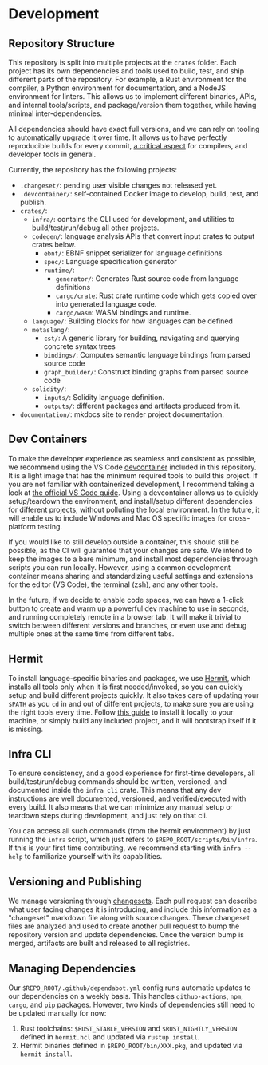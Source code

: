# Development

## Repository Structure

This repository is split into multiple projects at the `crates` folder. Each project has its own dependencies and tools used to build, test, and ship different parts of the repository. For example, a Rust environment for the compiler, a Python environment for documentation, and a NodeJS environment for linters. This allows us to implement different binaries, APIs, and internal tools/scripts, and package/version them together, while having minimal inter-dependencies.

All dependencies should have exact full versions, and we can rely on tooling to automatically upgrade it over time. It allows us to have perfectly reproducible builds for every commit, [a critical aspect](https://github.com/dotnet/designs/blob/40794be63ecd8b35e9596412050a84dedd575b99/accepted/2020/reproducible-builds.md) for compilers, and developer tools in general.

Currently, the repository has the following projects:

- `.changeset/`: pending user visible changes not released yet.
- `.devcontainer/`: self-contained Docker image to develop, build, test, and publish.
- `crates/`:
    - `infra/`: contains the CLI used for development, and utilities to build/test/run/debug all other projects.
    - `codegen/`: language analysis APIs that convert input crates to output crates below.
        - `ebnf/`: EBNF snippet serializer for language definitions
        - `spec/`: Language specification generator
        - `runtime/`:
            - `generator/`: Generates Rust source code from language definitions
            - `cargo/crate`: Rust crate runtime code which gets copied over into generated language code.
            - `cargo/wasm`: WASM bindings and runtime.
    - `language/`: Building blocks for how languages can be defined
    - `metaslang/`:
        - `cst/`: A generic library for building, navigating and querying concrete syntax trees
        - `bindings/`: Computes semantic language bindings from parsed source code
        - `graph_builder/`: Construct binding graphs from parsed source code
    - `solidity/`:
        - `inputs/`: Solidity language definition.
        - `outputs/`: different packages and artifacts produced from it.
- `documentation/`: mkdocs site to render project documentation.

## Dev Containers

To make the developer experience as seamless and consistent as possible, we recommend using the VS Code [devcontainer](https://github.com/NomicFoundation/slang/tree/main/.devcontainer) included in this repository. It is a light image that has the minimum required tools to build this project. If you are not familiar with containerized development, I recommend taking a look at [the official VS Code guide](https://code.visualstudio.com/docs/remote/containers). Using a devcontainer allows us to quickly setup/teardown the environment, and install/setup different dependencies for different projects, without polluting the local environment. In the future, it will enable us to include Windows and Mac OS specific images for cross-platform testing.

If you would like to still develop outside a container, this should still be possible, as the CI will guarantee that your changes are safe. We intend to keep the images to a bare minimum, and install most dependencies through scripts you can run locally. However, using a common development container means sharing and standardizing useful settings and extensions for the editor (VS Code), the terminal (zsh), and any other tools.

In the future, if we decide to enable code spaces, we can have a 1-click button to create and warm up a powerful dev machine to use in seconds, and running completely remote in a browser tab. It will make it trivial to switch between different versions and branches, or even use and debug multiple ones at the same time from different tabs.

## Hermit

To install language-specific binaries and packages, we use [Hermit](https://cashapp.github.io/hermit/), which installs all tools only when it is first needed/invoked, so you can quickly setup and build different projects quickly. It also takes care of updating your `$PATH` as you `cd` in and out of different projects, to make sure you are using the right tools every time. Follow [this guide](https://cashapp.github.io/hermit/usage/get-started/) to install it locally to your machine, or simply build any included project, and it will bootstrap itself if it is missing.

## Infra CLI

To ensure consistency, and a good experience for first-time developers, all build/test/run/debug commands should be written, versioned, and documented inside the `infra_cli` crate. This means that any dev instructions are well documented, versioned, and verified/executed with every build. It also means that we can minimize any manual setup or teardown steps during development, and just rely on that cli.

You can access all such commands (from the hermit environment) by just running the `infra` script, which just refers to `$REPO_ROOT/scripts/bin/infra`. If this is your first time contributing, we recommend starting with `infra --help` to familiarize yourself with its capabilities.

## Versioning and Publishing

We manage versioning through [changesets](https://github.com/changesets/changesets). Each pull request can describe what user facing changes it is introducing, and include this information as a "changeset" markdown file along with source changes. These changeset files are analyzed and used to create another pull request to bump the repository version and update dependencies. Once the version bump is merged, artifacts are built and released to all registries.

## Managing Dependencies

Our `$REPO_ROOT/.github/dependabot.yml` config runs automatic updates to our dependencies on a weekly basis. This handles `github-actions`, `npm`, `cargo`, and `pip` packages. However, two kinds of dependencies still need to be updated manually for now:

1. Rust toolchains: `$RUST_STABLE_VERSION` and `$RUST_NIGHTLY_VERSION` defined in `hermit.hcl` and updated via `rustup install`.
2. Hermit binaries defined in `$REPO_ROOT/bin/XXX.pkg`, and updated via `hermit install`.

